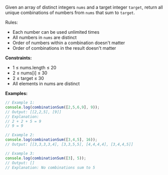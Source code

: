 Given an array of distinct integers `nums` and a target integer `target`, return all unique combinations of numbers from `nums` that sum to `target`.

Rules:
- Each number can be used unlimited times
- All numbers in `nums` are distinct
- Order of numbers within a combination doesn't matter
- Order of combinations in the result doesn't matter

**Constraints:**
- 1 ≤ nums.length ≤ 20
- 2 ≤ nums[i] ≤ 30
- 2 ≤ target ≤ 30
- All elements in nums are distinct

**Examples:**
```typescript
// Example 1:
console.log(combinationSum([2,5,6,9], 9));
// Output: [[2,2,5], [9]]
// Explanation: 
// 2 + 2 + 5 = 9
// 9 = 9

// Example 2:
console.log(combinationSum([3,4,5], 16));
// Output: [[3,3,3,3,4], [3,3,5,5], [4,4,4,4], [3,4,4,5]]

// Example 3:
console.log(combinationSum([3], 5));
// Output: []
// Explanation: No combinations sum to 5
```
